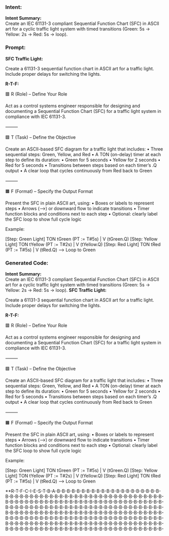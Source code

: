 ### Intent:
**Intent Summary:**  
Create an IEC 61131-3 compliant Sequential Function Chart (SFC) in ASCII art for a cyclic traffic light system with timed transitions (Green: 5s → Yellow: 2s → Red: 5s → loop).

### Prompt:
**SFC Traffic Light:**

Create a 61131-3 sequential function chart in ASCII art for a traffic light. Include proper delays for switching the lights.

**R-T-F:**

🟥 R (Role) – Define Your Role

Act as a control systems engineer responsible for designing and documenting a Sequential Function Chart (SFC) for a traffic light system in compliance with IEC 61131-3.

⸻

🟩 T (Task) – Define the Objective

Create an ASCII-based SFC diagram for a traffic light that includes:
	•	Three sequential steps: Green, Yellow, and Red
	•	A TON (on-delay) timer at each step to define its duration:
	•	Green for 5 seconds
	•	Yellow for 2 seconds
	•	Red for 5 seconds
	•	Transitions between steps based on each timer’s .Q output
	•	A clear loop that cycles continuously from Red back to Green

⸻

🟧 F (Format) – Specify the Output Format

Present the SFC in plain ASCII art, using:
	•	Boxes or labels to represent steps
	•	Arrows (-->) or downward flow to indicate transitions
	•	Timer function blocks and conditions next to each step
	•	Optional: clearly label the SFC loop to show full cycle logic

Example:

[Step: Green Light]
   TON tGreen (PT := T#5s)
        |
        V (tGreen.Q)
[Step: Yellow Light]
   TON tYellow (PT := T#2s)
        |
        V (tYellow.Q)
[Step: Red Light]
   TON tRed (PT := T#5s)
        |
        V (tRed.Q)
--> Loop to Green

### Generated Code:
**Intent Summary:**  
Create an IEC 61131-3 compliant Sequential Function Chart (SFC) in ASCII art for a cyclic traffic light system with timed transitions (Green: 5s → Yellow: 2s → Red: 5s → loop).
**SFC Traffic Light:**

Create a 61131-3 sequential function chart in ASCII art for a traffic light. Include proper delays for switching the lights.

**R-T-F:**

🟥 R (Role) – Define Your Role

Act as a control systems engineer responsible for designing and documenting a Sequential Function Chart (SFC) for a traffic light system in compliance with IEC 61131-3.

⸻

🟩 T (Task) – Define the Objective

Create an ASCII-based SFC diagram for a traffic light that includes:
	•	Three sequential steps: Green, Yellow, and Red
	•	A TON (on-delay) timer at each step to define its duration:
	•	Green for 5 seconds
	•	Yellow for 2 seconds
	•	Red for 5 seconds
	•	Transitions between steps based on each timer’s .Q output
	•	A clear loop that cycles continuously from Red back to Green

⸻

🟧 F (Format) – Specify the Output Format

Present the SFC in plain ASCII art, using:
	•	Boxes or labels to represent steps
	•	Arrows (-->) or downward flow to indicate transitions
	•	Timer function blocks and conditions next to each step
	•	Optional: clearly label the SFC loop to show full cycle logic

Example:

[Step: Green Light]
   TON tGreen (PT := T#5s)
        |
        V (tGreen.Q)
[Step: Yellow Light]
   TON tYellow (PT := T#2s)
        |
        V (tYellow.Q)
[Step: Red Light]
   TON tRed (PT := T#5s)
        |
        V (tRed.Q)
--> Loop to Green

**R-T-F-C-I-E-S-T-B-A-B-B-B-B-B-B-B-B-B-B-B-B-B-B-B-B-B-B-B-B-B-B-B-B-B-B-B-B-B-B-B-B-B-B-B-B-B-B-B-B-B-B-B-B-B-B-B-B-B-B-B-B-B-B-B-B-B-B-B-B-B-B-B-B-B-B-B-B-B-B-B-B-B-B-B-B-B-B-B-B-B-B-B-B-B-B-B-B-B-B-B-B-B-B-B-B-B-B-B-B-B-B-B-B-B-B-B-B-B-B-B-B-B-B-B-B-B-B-B-B-B-B-B-B-B-B-B-B-B-B-B-B-B-B-B-B-B-B-B-B-B-B-B-B-B-B-B-B-B-B-B-B-B-B-B-B-B-B-B-B-B-B-B-B-B-B-B-B-B-B-B-B-B-B-B-B-B-B-B-B-B-B-B-B-B-B-B-B-B-B-B-B-B-B-B-B-B-B-B-B-B-B-B-B-B-B-B-B-B-B-B-B-B-B-B-B-B-B-B-B-B-B-B-B-B-B-B-B-B-B-B-B-B-B-B-B-B-B-B-B-B-B-B-B-B-
